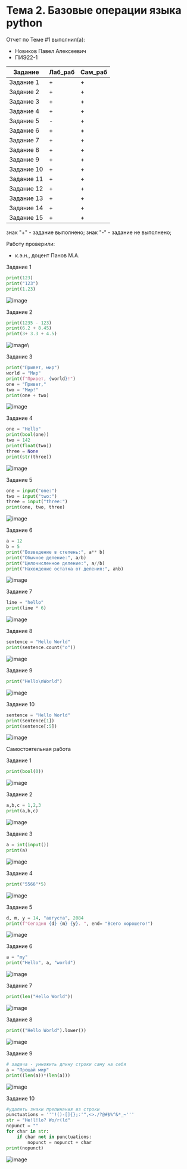 # Тема 2. Базовые операции языка python
Отчет по Теме #1 выполнил(а):
- Новиков Павел Алексеевич
- ПИЭ22-1
  
| Задание | Лаб_раб | Сам_раб |
| ------ | ------ | ------ |
| Задание 1 | + | + |
| Задание 2 | + | + |
| Задание 3 | + | + |
| Задание 4 | + | + |
| Задание 5 | - | + |
| Задание 6 | + | + |
| Задание 7 | + | + |
| Задание 8 | + | + |
| Задание 9 | + | + |
| Задание 10 | + | + |
| Задание 11 | + | + |
| Задание 12 | + | + |
| Задание 13 | + | + |
| Задание 14 | + | + |
| Задание 15 | + | + |


знак "+" - задание выполнено; знак "-" - задание не выполнено;

Работу проверили:
- к.э.н., доцент Панов М.А.

 Задание 1
```py
print(123)
print("123")
print(1.23)
```

![image](https://github.com/user-attachments/assets/72046672-2446-4f7f-9ec1-77cbaabf4458)

 Задание 2
```py
print(1235 - 123)
print(6.2 + 8.45)
print(3+ 3.3 + 4.5)
```

![image](https://github.com/user-attachments/assets/2cd53369-9915-4d67-9af4-6cc92c3bcad7)\

  Задание 3
```py
print("Привет, мир")
world = "Мир"
print(f"Привет, {world}!")
one = "Привет,"
two = "Мир!"
print(one + two)
```

![image](https://github.com/user-attachments/assets/a26e4f7e-0591-4e98-81e3-43c3b3bf33ef)

  Задание 4
```py
one = "Hello"
print(bool(one))
two = 142
print(float(two))
three = None
print(str(three))
```

![image](https://github.com/user-attachments/assets/b114bb64-b5f3-4eb5-9a64-800f171a9950)

  Задание 5
```py
one = input("one:")
two = input("two:")
three = input("three:")
print(one, two, three)
```

![image](https://github.com/user-attachments/assets/90a12cc2-8368-4682-a021-b8ffb719c2e4)

  Задание 6
```py
a = 12
b = 5
print("Возведение в степень:", a** b)
print("Обычное деление:", a/b)
print("Целочисленное деление:", a//b)
print("Нахождение остатка от деления:", a%b)
```

![image](https://github.com/user-attachments/assets/ad11ce7d-076c-4b86-8b4d-5f5d6138905a)

  Задание 7
```py
line = "hello"
print(line * 6)
```
  
![image](https://github.com/user-attachments/assets/27a90d47-8c4a-434d-a5c1-1a5c5f2bebd5)

  Задание 8
```py
sentence = "Hello World"
print(sentence.count("o"))
```

![image](https://github.com/user-attachments/assets/1866dede-2d37-41ac-8168-ff4973b50ed1)

  Задание 9
```py
print("Hello\nWorld")
```

![image](https://github.com/user-attachments/assets/999bbc13-5abd-43b1-87b1-51185970b5aa)

  Задание 10
```py
sentence = "Hello World"
print(sentence[1])
print(sentence[:5])
```

![image](https://github.com/user-attachments/assets/da69f6d7-8252-45c3-b35d-b26ca5ebc605)

  Самостоятельная работа

  Задание 1
```py
print(bool(0))
```

![image](https://github.com/user-attachments/assets/ba1596c8-c9ff-4dc9-981c-db5cf7a86ac7)

  Задание 2
```py
a,b,c = 1,2,3
print(a,b,c)
```
![image](https://github.com/user-attachments/assets/d7eb2c72-3b84-4fc6-97dd-ffee7c2967fc)

  Задание 3
```py
a = int(input())
print(a)
```
![image](https://github.com/user-attachments/assets/a98b0a80-a2ae-4150-9b2c-cf93f0902b81)

  Задание 4
```py
print("5566"*5)
```
![image](https://github.com/user-attachments/assets/7d68d081-5821-4ddf-94a7-8d2a6d98d93f)

  Задание 5
```py
d, m, y = 14, "августа", 2084
print(f"Сегодня {d} {m} {y}. ", end= "Всего хорошего!")
```
![image](https://github.com/user-attachments/assets/f11cd12c-5981-498e-84a1-7e24a234d525)

  Задание 6
```py
a = "my"
print("Hello", a, "world")
```
![image](https://github.com/user-attachments/assets/dc26dd70-681c-4cc5-8dfa-cf1c5dd4b87f)


  Задание 7
```py
print(len("Hello World"))
```
![image](https://github.com/user-attachments/assets/049ef323-d022-464f-be68-aebb6b7e899e)


  Задание 8
```py
print(("Hello World").lower())
```
![image](https://github.com/user-attachments/assets/97b1f1d8-125e-40e7-996b-5cd2b7a9930c)

  Задание 9
  
```py
# задача - умножить длину строки саму на себя
a = "Прощай мир"
print((len(a))*(len(a)))
```
![image](https://github.com/user-attachments/assets/46d9f147-f8e5-41ed-8306-e2b70063f4ea)


  Задание 10
  
```py
#удалить знаки препинания из строки
punctuations = '''!()-[]{};:'",<>./?@#$%^&*_~'''
str = "He!l!lo? Wo/r(ld"
nopunct = ""
for char in str:
    if char not in punctuations:
        nopunct = nopunct + char
print(nopunct)
```
![image](https://github.com/user-attachments/assets/37bdff36-5065-49ec-b8dd-fed83e3f1e53)



  



  








  



